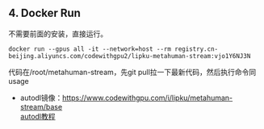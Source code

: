 ## 4. Docker Run  
不需要前面的安装，直接运行。
```
docker run --gpus all -it --network=host --rm registry.cn-beijing.aliyuncs.com/codewithgpu2/lipku-metahuman-stream:vjo1Y6NJ3N
```
代码在/root/metahuman-stream，先git pull拉一下最新代码，然后执行命令同usage

- autodl镜像：<https://www.codewithgpu.com/i/lipku/metahuman-stream/base>  
[autodl教程](autodl/README.md)
